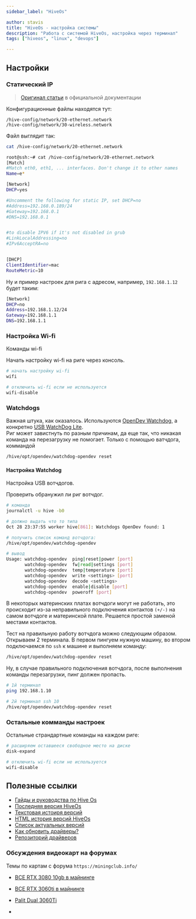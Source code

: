 ```yaml
---
sidebar_label: "HiveOs"

author: stavis
title: "HiveOs - настройка системы"
description: "Работа с системой HiveOs, настройка через терминал"
tags: ["hiveos", "linux", "devops"]

---
```

## Настройки

### Статический IP

> [Оригинал статьи](https://hiveon.com/knowledge-base/guides/ip/) в официальной документации

Конфигурационные файлы находятся тут:

`/hive-config/network/20-ethernet.network`  
`/hive-config/network/30-wireless.network`  

Файл выглядит так:

```bash
cat /hive-config/network/20-ethernet.network
```

```bash
root@ssh:~# cat /hive-config/network/20-ethernet.network 
[Match]
#Match eth0, eth1, ... interfaces. Don't change it to other names
Name=e*

[Network]
DHCP=yes

#Uncomment the following for static IP, set DHCP=no
#Address=192.168.0.189/24
#Gateway=192.168.0.1
#DNS=192.168.0.1


#to disable IPV6 if it's not disabled in grub
#LinkLocalAddressing=no
#IPv6AcceptRA=no


[DHCP]
ClientIdentifier=mac
RouteMetric=10
```

Ну и пример настроек для рига с адресом, например, `192.168.1.12` будет таким:

```bash
[Network]
DHCP=no
Address=192.168.1.12/24
Gateway=192.168.1.1
DNS=192.168.1.1
```

### Настройка Wi-fi

Команды wi-fi

Начать настройку wi-fi на риге через консоль.

```bash
# начать настройку wi-fi
wifi

# отключить wi-fi если не используется
wifi-disable
```

### Watchdogs

Важная штука, как оказалось. 
Используются [OpenDev Watchdog](https://open-dev.ru/watchdog),
а конкретно [USB WatchDog Lite](https://open-dev.ru/mining/tproduct/230408497-351859668740-usb-watchdog-lite).  
Риг может завистнуть по разным причинам, да еще так, что никакая команда
на перезагрузку не помогает. Только с помощью ватчдога, коммандой

```bash
/hive/opt/opendev/watchdog-opendev reset
```

#### Настройка Watchdog

Настройка USB вотчдогов.

Проверить обранужил ли риг вотчдог.

```bash
# команда
journalctl -u hive -b0

# должно выдать что то типа
Oct 28 23:37:55 worker hive[861]: Watchdogs OpenDev found: 1
```

```bash
# получить список команд вотчдога:
/hive/opt/opendev/watchdog-opendev

# вывод
Usage: watchdog-opendev  ping|reset|power [port]
       watchdog-opendev  fw|read|settings [port]
       watchdog-opendev  temp|temperature [port]
       watchdog-opendev  write <settings> [port]
       watchdog-opendev  decode <settings>
       watchdog-opendev  enable|disable [port]
       watchdog-opendev  poweroff [port]
```

В некоторых материнских платах вотчдоги могут не работать, это происходит
из-за неправильного подключения контактов `(+/-)` на самом вотчдоге и материнской плате.
Решается простой заменой местами контактов.

Тест на правильную работу вотчдога можно следующим образом.
Открываем 2 терминала. В первом пингуем нужную машину,
во втором подключаемся по `ssh` к машине и выполняем команду:

```bash
/hive/opt/opendev/watchdog-opendev reset
```

Ну, в случае правильного подключения вотчдога, после выполнения команды перезагрузки,
пинг должен пропасть.

```bash
# 1й терминал
ping 192.168.1.10

# 2й терминал ssh 10
/hive/opt/opendev/watchdog-opendev reset
```

### Остальные комманды настроек

Остальные страндартные команды на каждом риге:

```bash
# расширяем оставшееся свободное место на диске
disk-expand

# отключить wi-fi если не используется
wifi-disable
```

## Полезные ссылки

- [Гайды и руководства по Hive Os](https://hiveos.farm/guides_ru/)
- [Последняя версия HiveOs](http://download.hiveos.farm/latest/)
- [Текстовая истоиря версий](http://download.hiveos.farm/history/VERSIONS.txt)
- [HTML история версий HiveOs](http://download.hiveos.farm/history/)
- [Список актуальных версий](https://download.hiveos.farm/)
- [Как обновить драйверы?](https://hiveos.farm/guides-nvidia_dr_ru/)
- [Репозиторий драйверов](http://download.hiveos.farm/drivers/)

### Обсуждения видеокарт на форумах

Темы по картам с форума `https://miningclub.info/`

- [ВСЕ RTX 3080 10gb в майнинге](https://miningclub.info/threads/vse-rtx-3080-10gb-v-majninge.70017/)
- [ВСЕ RTX 3060ti в майнинге][ВСЕ-RTX-3060ti-в-майнинге]
- [Palit Dual 3060Ti](https://miningclub.info/threads/palit-dual-3060ti-xeshrejt-majnit-eth-kak-3070-63mh-na-130vatt-novyj-lider-v-linejke-rtx30.72834/)


- [ВСЕ-RTX-3060ti-в-майнинге]: https://miningclub.info/threads/vse-rtx-3060ti-v-majninge.72385/ "Ссылка на форум miningclub"
